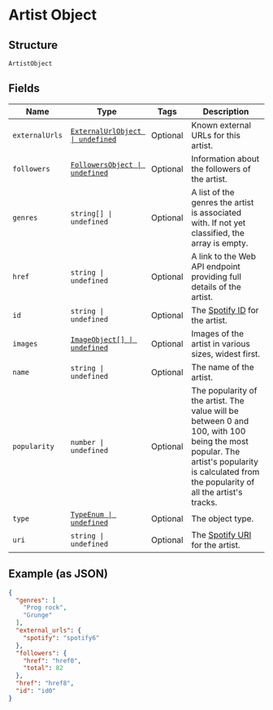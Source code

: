 
# Artist Object

## Structure

`ArtistObject`

## Fields

| Name | Type | Tags | Description |
|  --- | --- | --- | --- |
| `externalUrls` | [`ExternalUrlObject \| undefined`](../../doc/models/external-url-object.md) | Optional | Known external URLs for this artist. |
| `followers` | [`FollowersObject \| undefined`](../../doc/models/followers-object.md) | Optional | Information about the followers of the artist. |
| `genres` | `string[] \| undefined` | Optional | A list of the genres the artist is associated with. If not yet classified, the array is empty. |
| `href` | `string \| undefined` | Optional | A link to the Web API endpoint providing full details of the artist. |
| `id` | `string \| undefined` | Optional | The [Spotify ID](/documentation/web-api/concepts/spotify-uris-ids) for the artist. |
| `images` | [`ImageObject[] \| undefined`](../../doc/models/image-object.md) | Optional | Images of the artist in various sizes, widest first. |
| `name` | `string \| undefined` | Optional | The name of the artist. |
| `popularity` | `number \| undefined` | Optional | The popularity of the artist. The value will be between 0 and 100, with 100 being the most popular. The artist's popularity is calculated from the popularity of all the artist's tracks. |
| `type` | [`TypeEnum \| undefined`](../../doc/models/type-enum.md) | Optional | The object type. |
| `uri` | `string \| undefined` | Optional | The [Spotify URI](/documentation/web-api/concepts/spotify-uris-ids) for the artist. |

## Example (as JSON)

```json
{
  "genres": [
    "Prog rock",
    "Grunge"
  ],
  "external_urls": {
    "spotify": "spotify6"
  },
  "followers": {
    "href": "href0",
    "total": 82
  },
  "href": "href8",
  "id": "id0"
}
```

